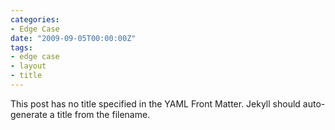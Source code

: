 ```yaml
---
categories:
- Edge Case
date: "2009-09-05T00:00:00Z"
tags:
- edge case
- layout
- title
---
```


This post has no title specified in the YAML Front Matter. Jekyll should auto-generate a title from the filename.